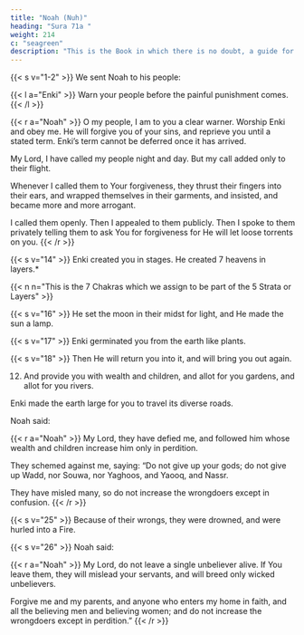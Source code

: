 ```yaml
---
title: "Noah (Nuh)"
heading: "Sura 71a "
weight: 214
c: "seagreen"
description: "This is the Book in which there is no doubt, a guide for the righteous."
---
```



{{< s v="1-2" >}} We sent Noah to his people: 

{{< l a="Enki" >}}
Warn your people before the painful punishment comes.
{{< /l >}}

{{< r a="Noah" >}}
O my people, I am to you a clear warner. Worship Enki and obey me. He will forgive you of your sins, and reprieve you until a stated term. Enki’s term cannot be deferred once it has arrived.

My Lord, I have called my people night and day. But my call added only to their flight.

Whenever I called them to Your forgiveness, they thrust their fingers into their ears, and wrapped themselves in their garments, and insisted, and became more and more arrogant.

I called them openly. Then I appealed to them publicly. Then I spoke to them privately telling them to ask You for forgiveness for He will let loose torrents on you. 
{{< /r >}}

{{< s v="14" >}} Enki created you in stages. He created 7 heavens in layers.*

{{< n n="This is the 7 Chakras which we assign to be part of the 5 Strata or Layers" >}}

{{< s v="16" >}} He set the moon in their midst for light, and He made the sun a lamp.

{{< s v="17" >}} Enki germinated you from the earth like plants.

{{< s v="18" >}} Then He will return you into it, and will bring you out again.

12. And provide you with wealth and children, and allot for you gardens, and allot for you
rivers.

Enki made the earth large for you to travel its diverse roads.

Noah said:

{{< r a="Noah" >}}
My Lord, they have defied me, and followed him whose wealth and children increase him only in perdition.

They schemed against me, saying: “Do not give up your gods; do not give up Wadd, nor Souwa, nor Yaghoos, and Yaooq, and Nassr.

They have misled many, so do not increase the wrongdoers except in confusion.
{{< /r >}}


{{< s v="25" >}} Because of their wrongs, they were drowned, and were hurled into a Fire. 

{{< s v="26" >}} Noah said:

{{< r a="Noah" >}}
My Lord, do not leave a single unbeliever alive. If You leave them, they will mislead your servants, and will breed only wicked unbelievers.

Forgive me and my parents, and anyone who enters my home in faith, and all the believing men and believing women; and do not increase the wrongdoers except in perdition.”
{{< /r >}}

